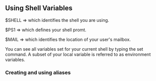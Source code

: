 ## Using Shell Variables
$SHELL => which identifies the shell you are using.

$PS1 => which defines your shell promt.

$MAIL => which identifies the location of your user's mailbox.

You can see all variables set for your current shell by typing the set command. A subset of your local variable is referred to as environment variables.

### Creating and using aliases

